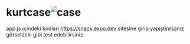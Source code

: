 # kurtcase![case](https://user-images.githubusercontent.com/26299182/174452544-3a3c1f29-f83b-4174-843f-ae6fe84b93f3.png)
app.js içindeki kodları https://snack.expo.dev sitesine girip yapıştırırsanız görseldeki gibi test edebilirsiniz.
